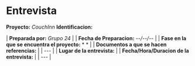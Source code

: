 # **Entrevista**
**Proyecto:** *CouchInn*
**Identificacion:** *<Numero>*

| **Preparada por:** *Grupo 24* |
| **Fecha de Preparacion:** *--/--/--* |
| **Fase en la que se encuentra el proyecto:** * <fase> * |
| **Documentos a que se hacen referencias:** *<documentos>* |
| --- |
| **Lugar de la entrevista:** *<un lugar>* |
| **Fecha/Hora/Duracion de la entrevista:** *<texto>* |
| --- |
